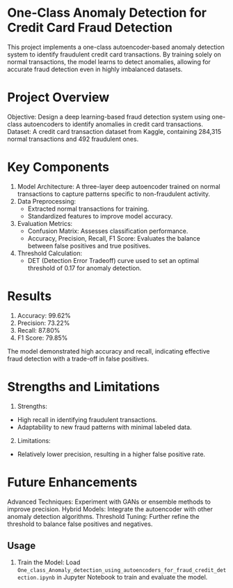 
# One-Class Anomaly Detection for Credit Card Fraud Detection

This project implements a one-class autoencoder-based anomaly detection system to identify fraudulent credit card transactions. By training solely on normal transactions, the model learns to detect anomalies, allowing for accurate fraud detection even in highly imbalanced datasets.

# Project Overview

Objective: Design a deep learning-based fraud detection system using one-class autoencoders to identify anomalies in credit card transactions.
Dataset: A credit card transaction dataset from Kaggle, containing 284,315 normal transactions and 492 fraudulent ones.

# Key Components

1. Model Architecture: A three-layer deep autoencoder trained on normal transactions to capture patterns specific to non-fraudulent activity.
2. Data Preprocessing:
   - Extracted normal transactions for training.
   - Standardized features to improve model accuracy.
3. Evaluation Metrics:
   - Confusion Matrix: Assesses classification performance.
   - Accuracy, Precision, Recall, F1 Score: Evaluates the balance between false positives and true positives.
4. Threshold Calculation:
   - DET (Detection Error Tradeoff) curve used to set an optimal threshold of 0.17 for anomaly detection.

# Results

1. Accuracy: 99.62%
2. Precision: 73.22%
3. Recall: 87.80%
4. F1 Score: 79.85%

The model demonstrated high accuracy and recall, indicating effective fraud detection with a trade-off in false positives.

# Strengths and Limitations

1. Strengths: 
  - High recall in identifying fraudulent transactions.
  - Adaptability to new fraud patterns with minimal labeled data.
2. Limitations: 
  - Relatively lower precision, resulting in a higher false positive rate.

# Future Enhancements

Advanced Techniques: Experiment with GANs or ensemble methods to improve precision.
Hybrid Models: Integrate the autoencoder with other anomaly detection algorithms.
Threshold Tuning: Further refine the threshold to balance false positives and negatives.


## Usage

1. Train the Model:
   Load `One_class_Anomaly_detection_using_autoencoders_for_fraud_credit_detection.ipynb` in Jupyter Notebook to train and evaluate the model.


